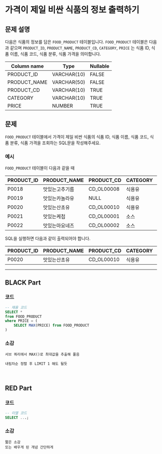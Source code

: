 # 가격이 제일 비싼 식품의 정보 출력하기

## 문제 설명

다음은 식품의 정보를 담은 `FOOD_PRODUCT` 테이블입니다. `FOOD_PRODUCT` 테이블은 다음과 같으며 `PRODUCT_ID`, `PRODUCT_NAME`, `PRODUCT_CD`, `CATEGORY`, `PRICE` 는 식품 ID, 식품 이름, 식품 코드, 식품 분류, 식품 가격을 의미합니다.

| Column name   | Type        | Nullable | 
|---------------|-------------|----------|
| PRODUCT_ID    | VARCHAR(10) | FALSE    |
| PRODUCT_NAME  | VARCHAR(50) | FALSE    |
| PRODUCT_CD    | VARCHAR(10) | TRUE     |
| CATEGORY      | VARCHAR(10) | TRUE     |
| PRICE         | NUMBER      | TRUE     |

## 문제

`FOOD_PRODUCT` 테이블에서 가격이 제일 비싼 식품의 식품 ID, 식품 이름, 식품 코드, 식품 분류, 식품 가격을 조회하는 SQL문을 작성해주세요.

### 예시

`FOOD_PRODUCT` 테이블이 다음과 같을 때

| PRODUCT_ID | PRODUCT_NAME   | PRODUCT_CD | CATEGORY | PRICE |
|------------|----------------|------------|----------|-------|
| P0018      | 맛있는고추기름 | CD_OL00008 | 식용유     | 6100  |
| P0019      | 맛있는카놀라유 | NULL       | 식용유     | 5100  |
| P0020      | 맛있는산초유   | CD_OL00010 | 식용유     | 6500  |
| P0021      | 맛있는케첩     | CD_OL00001 | 소스       | 4500  |
| P0022      | 맛있는마요네즈 | CD_OL00002 | 소스       | 4700  |

SQL을 실행하면 다음과 같이 출력되어야 합니다.

| PRODUCT_ID | PRODUCT_NAME | PRODUCT_CD | CATEGORY | PRICE |
|------------|---------------|------------|----------|-------|
| P0020      | 맛있는산초유   | CD_OL00010 | 식용유     | 6500  |


---
## BLACK Part

### 코드
```sql
-- 재용 코드
SELECT *
from FOOD_PRODUCT
where PRICE = (
    SELECT MAX(PRICE) from FOOD_PRODUCT
)
```
### 소감
```plaintext
서브 쿼리에서 MAX()로 최대값을 추출해 풀음

내림차순 정렬 후 LIMIT 1 해도 될듯
```

<br/>


## RED Part

### 코드
```sql
-- 이열 코드
SELECT ...;
```
### 소감
```plaintext
짧은 소감
또는 배우게 된 개념 간단하게
```
